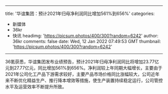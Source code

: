 
---
title: '华谊集团：预计2021年归母净利润同比增加561%到656%'
categories: 
 - 新媒体
 - 36kr
 - 快讯
headimg: 'https://picsum.photos/400/300?random=6242'
author: 36kr
comments: false
date: Wed, 12 Jan 2022 07:49:53 GMT
thumbnail: 'https://picsum.photos/400/300?random=6242'
---

<div>   
36氪获悉，华谊集团发布业绩预告，预计2021年归母净利润同比将增加23.77亿元到27.77亿元，同比增加561%到656%。净利润较上年同期大幅增长，主要由于2021年公司化工产品下游需求较好，主要产品市场价格同比涨幅较大，公司近年来不断优化精益生产、推行降本增效等措施，使生产装置持续稳定运行，公司管控水平及运营效率不断提升所致。  
</div>
            